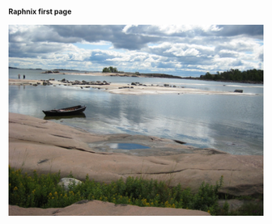 #### Raphnix first page  

![nicepic](https://github.com/Raphnix/raphnix.github.io/blob/master/pics/IMG_1844.jpg)  
